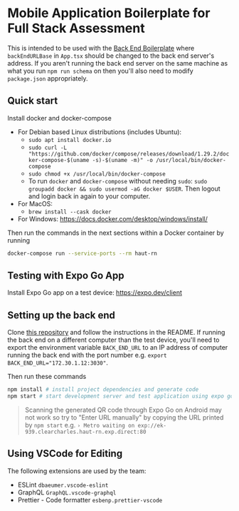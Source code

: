 # Mobile Application Boilerplate for Full Stack Assessment

This is intended to be used with the [Back End Boilerplate](https://github.com/Haut-Technologies/back-end-boilerplate) where `backEndURLBase` in `App.tsx` should be changed to the back end server's address. If you aren't running the back end server on the same machine as what you run `npm run schema` on then you'll also need to modify `package.json` appropriately.

## Quick start

Install docker and docker-compose

- For Debian based Linux distributions (includes Ubuntu):
  - `sudo apt install docker.io`
  - `sudo curl -L "https://github.com/docker/compose/releases/download/1.29.2/docker-compose-$(uname -s)-$(uname -m)" -o /usr/local/bin/docker-compose`
  - `sudo chmod +x /usr/local/bin/docker-compose`
  - To run `docker` and `docker-compose` without needing `sudo`: `sudo groupadd docker && sudo usermod -aG docker $USER`. Then logout and login back in again to your computer.
- For MacOS:
  - `brew install --cask docker`
- For Windows: https://docs.docker.com/desktop/windows/install/

Then run the commands in the next sections within a Docker container by running

```sh
docker-compose run --service-ports --rm haut-rn
```

## Testing with Expo Go App

Install Expo Go app on a test device: https://expo.dev/client

## Setting up the back end

Clone [this repository](https://github.com/Haut-Technologies/back-end-boilerplate) and follow the instructions in the README. If running the back end on a different computer than the test device, you'll need to export the environment variable `BACK_END_URL` to an IP address of computer running the back end with the port number e.g. `export BACK_END_URL="172.30.1.12:3030"`.

Then run these commands

```sh
npm install # install project dependencies and generate code
npm start # start development server and test application using expo go mobile app
```

> Scanning the generated QR code through Expo Go on Android may not work so try to "Enter URL manually" by copying the URL printed by `npm start` e.g.
> `› Metro waiting on exp://ek-939.clearcharles.haut-rn.exp.direct:80`

## Using VSCode for Editing

The following extensions are used by the team:

- ESLint `dbaeumer.vscode-eslint`
- GraphQL `GraphQL.vscode-graphql`
- Prettier - Code formatter `esbenp.prettier-vscode`
